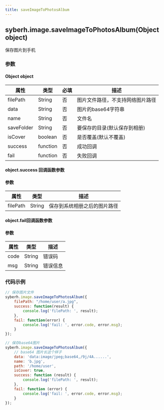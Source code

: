 ```yaml
---
title: saveImageToPhotosAlbum
---
```


## syberh.image.saveImageToPhotosAlbum(Object object)

保存图片到手机

### 参数

#### Object object

| 属性    | 类型     | 必填 | 描述                                                         |
| ------- | -------- | -------- | ------------------------------------------------------------ |
| filePath | String | 否 | 图片文件路径，不支持网络图片路径 |
| data | String | 否 | 图片的base64字符串 |
| name | String | 否 | 文件名 |
| saveFolder | String | 否 | 要保存的目录(默认保存到相册) |
| isCover | boolean | 否 | 是否覆盖(默认不覆盖) |
| success | function | 否       | 成功回调                                       |
| fail    | function | 否       | 失败回调                                       |


#### object.success 回调函数参数

#### 参数
| 属性           | 类型    | 描述                                 |
| -------------- | ------  | ------------------------------------ |
| filePath | String | 保存到系统相册之后的图片路径 |

#### object.fail回调函数参数
#### 参数
| 属性 | 类型   | 描述     |
| ---- | ------ | -------- |
| code | String | 错误码   |
| msg  | String | 错误信息 |


### 代码示例
```js
// 保存图片文件
syberh.image.saveImageToPhotosAlbum({
    filePath: "/home/user/a.jpg",
	success: function(result) {
        console.log('filePath: ', result);
    },
    fail: function(error) {
        console.log('fail: ', error.code, error.msg);
    }
});

// 保存base64图片
syberh.image.saveImageToPhotosAlbum({
    // base64 图片长这个样子
    data: 'data:image/jpeg;base64,/9j/4A......',
    name: 'b.jpg',
    path: '/home/user',
    isCover: true,
    success: function (result) {
        console.log('filePath: ', result);
    },
    fail: function (error) {
        console.log('fail: ', error.code, error.msg);
    }
});
```